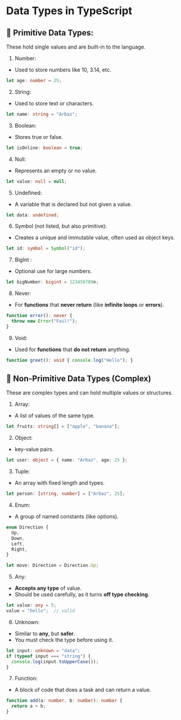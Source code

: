 # Data Types in TypeScript

## 🔹 Primitive Data Types:
These hold single values and are built-in to the language.

1. Number:
* Used to store numbers like 10, 3.14, etc.
```ts
let age: number = 25;
```

2. String:
* Used to store text or characters.
```ts
let name: string = "Arbaz";
```

3. Boolean:
* Stores true or false.
```ts
let isOnline: boolean = true;
```

4. Null:
* Represents an empty or no value.
```ts
let value: null = null;
```

5. Undefined:
* A variable that is declared but not given a value.
```ts
let data: undefined;
```

6. Symbol (not listed, but also primitive):
* Creates a unique and immutable value, often used as object keys.
```ts
let id: symbol = Symbol("id");
```

7. BigInt :
* Optional use for large numbers.
```ts
let bigNumber: bigint = 123456789n;
```

8. Never:
* For **functions** that **never return** (like **infinite loops** or **errors**).
```ts
function error(): never {
  throw new Error("Fail!");
}
```

9. Void:
* Used for **functions** that **do not return** anything.
```ts
function greet(): void { console.log("Hello"); }
```


## 🔹 Non-Primitive Data Types (Complex)
These are complex types and can hold multiple values or structures.

1. Array:
* A list of values of the same type.
```ts
let fruits: string[] = ["apple", "banana"];
```

2. Object:
* key-value pairs.
```ts
let user: object = { name: "Arbaz", age: 25 };
```

3. Tuple:
* An array with fixed length and types.
```ts
let person: [string, number] = ["Arbaz", 25];
```

4. Enum:
* A group of named constants (like options).
```ts
enum Direction {
  Up,
  Down,
  Left,
  Right,
}

let move: Direction = Direction.Up;
```

5. Any:
* **Accepts any type** of value.
* Should be used carefully, as it turns **off type checking**.
```ts
let value: any = 5;
value = "hello";  // valid
```

6. Unknown:
* Similar to **any**, but **safer**.
* You must check the type before using it.
```ts
let input: unknown = "data";
if (typeof input === "string") {
  console.log(input.toUpperCase());
}
```

7. Function:
* A block of code that does a task and can return a value.
```ts
function add(a: number, b: number): number {
  return a + b;
}
```